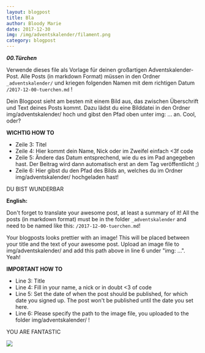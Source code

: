 ```yaml
---
layout: blogpost
title: Bla
author: Bloody Marie
date: 2017-12-30
img: /img/adventskalender/filament.png
category: blogpost
---
```


***00.Türchen***

Verwende dieses file als Vorlage für deinen großartigen Adventskalender-Post. Alle Posts (in markdown Format) müssen in den Ordner `_adventskalender/` und kriegen folgenden Namen mit dem richtigen Datum `/2017-12-00-tuerchen.md` !

Dein Blogpost sieht am besten mit einem Bild aus, das zwischen Überschrift und Text deines Posts kommt. Dazu lädst du eine Bilddatei in den Ordner img/adventskalender/ hoch und gibst den Pfad oben unter img: ... an. Cool, oder?

**WICHTIG HOW TO**
* Zeile 3: Titel
* Zeile 4: Hier kommt dein Name, Nick oder im Zweifel einfach <3f code
* Zeile 5: Ändere das Datum entsprechend, wie du es im Pad angegeben hast. Der Beitrag wird dann automatisch erst an dem Tag veröffentlicht ;)
* Zeile 6: Hier gibst du den Pfad des Bilds an, welches du im Ordner img/adventskalender/ hochgeladen hast!

DU BIST WUNDERBAR

**English:**

Don't forget to translate your awesome post, at least a summary of it!
All the posts (in markdown format) must be in the folder `_adventskalender` and need to be named like this: `/2017-12-00-tuerchen.md`!

Your blogposts looks prettier with an image! This will be placed between your title and the text of your awesome post. Upload an image file to img/adventskalender/ and add this path above in line 6 under "img: ...". Yeah!

**IMPORTANT HOW TO**
* Line 3: Title
* Line 4: Fill in your name, a nick or in doubt <3 of code
* Line 5: Set the date of when the post should be published, for which date you signed up. The post won't be published until the date you set here.
* Line 6: Please specify the path to the image file, you uploaded to the folder img/adventskalender/ !

YOU ARE FANTASTIC

![](https://media.giphy.com/media/l2JhsB4fKOO2ltSHm/giphy.gif)
